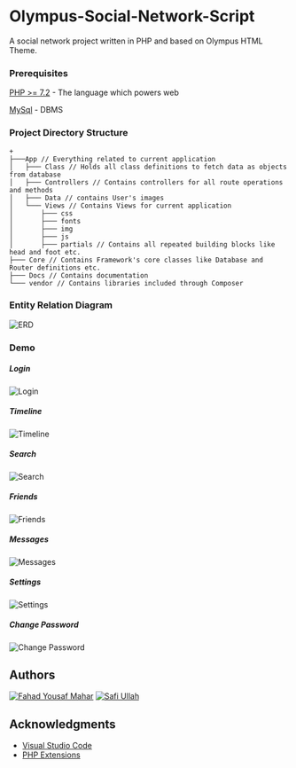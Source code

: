 # Olympus-Social-Network-Script
A social network project written in PHP and based on Olympus HTML Theme.

### Prerequisites

[PHP >= 7.2](https://php.net) - The language which powers web

[MySql](http://www.mysql.com) - DBMS

###  Project Directory Structure
```
+
├───App // Everything related to current application
│   ├─── Class // Holds all class definitions to fetch data as objects from database
│   ├─── Controllers // Contains controllers for all route operations and methods
│   ├─── Data // contains User's images
│   └─── Views // Contains Views for current application 
│       ├─── css
│       ├─── fonts
│       ├─── img
│       ├─── js
│       ├─── partials // Contains all repeated building blocks like head and foot etc.
├─── Core // Contains Framework's core classes like Database and Router definitions etc.
├─── Docs // Contains documentation
└─── vendor // Contains libraries included through Composer
```

### Entity Relation Diagram

![ERD](/Docs/erd.png?raw=true "ERD")


### Demo
##### Login
![Login](/Docs/login.png?raw=true "Login")
##### Timeline
![Timeline](/Docs/timeline.png?raw=true "Timeline")
##### Search
![Search](/Docs/search.png?raw=true "Search")
##### Friends
![Friends](/Docs/friends.png?raw=true "Friends")
##### Messages
![Messages](/Docs/messages.png?raw=true "Messages")
##### Settings
![Settings](/Docs/settings.png?raw=true "Settings")
##### Change Password
![Change Password](/Docs/changepass.png?raw=true "Change Password")

## Authors

 [![Fahad Yousaf Mahar](https://avatars2.githubusercontent.com/u/20330772?s=48)](https://github.com/fahadyousafmahar)
  [![Safi Ullah](https://avatars2.githubusercontent.com/u/41166092?s=48)](https://github.com/fahadyousafmahar)


## Acknowledgments

* [ Visual Studio Code](https://github.com/microsoft/vscode)
* [ PHP Extensions](https://github.com/felixfbecker/vscode-php-pack)